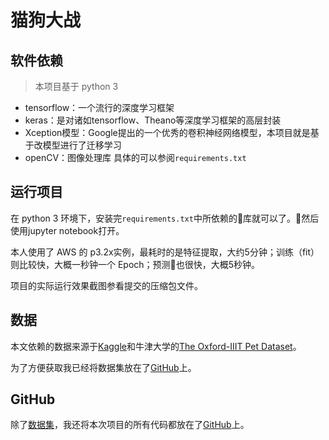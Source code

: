 # 猫狗大战

## 软件依赖
> 本项目基于 python 3

- tensorflow：一个流行的深度学习框架
- keras：是对诸如tensorflow、Theano等深度学习框架的高层封装
- Xception模型：Google提出的一个优秀的卷积神经网络模型，本项目就是基于改模型进行了迁移学习
- openCV：图像处理库
具体的可以参阅`requirements.txt`

## 运行项目
在 python 3 环境下，安装完`requirements.txt`中所依赖的库就可以了。然后使用jupyter notebook打开。

本人使用了 AWS 的 p3.2x实例，最耗时的是特征提取，大约5分钟；训练（fit）则比较快，大概一秒钟一个 Epoch；预测也很快，大概5秒钟。

项目的实际运行效果截图参看提交的压缩包文件。

## 数据
本文依赖的数据来源于[Kaggle](https://www.kaggle.com/c/dogs-vs-cats-redux-kernels-edition/data)和牛津大学的[The Oxford-IIIT Pet Dataset](http://www.robots.ox.ac.uk/~vgg/data/pets/)。

为了方便获取我已经将数据集放在了[GitHub](https://github.com/dongrenguang/dogs-vs-cats-dataset)上。

## GitHub
除了[数据集](https://github.com/dongrenguang/dogs-vs-cats-dataset)，我还将本次项目的所有代码都放在了[GitHub](https://github.com/dongrenguang/dogs-vs-cats)上。